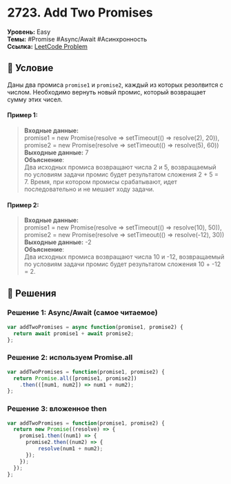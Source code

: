 # 2723. Add Two Promises

**Уровень:** Easy  
**Темы:** #Promise #Async/Await #Асинхронность  
**Ссылка:** [LeetCode Problem](https://leetcode.com/problems/add-two-promises/)

## 📜 Условие
Даны два промиса `promise1` и `promise2`, каждый из которых резолвится с числом. Необходимо вернуть новый промис, который возвращает сумму этих чисел.

#### **Пример 1:**  
> **Входные данные:**  
> promise1 = new Promise(resolve => setTimeout(() => resolve(2), 20)),  
> promise2 = new Promise(resolve => setTimeout(() => resolve(5), 60))  
> **Выходные данные:** 7  
> **Объяснение**:  
> Два исходных промиса возвращают числа 2 и 5, возвращаемый по условиям задачи промис будет результатом сложения 2 + 5 = 7. Время, при котором промисы срабатывают, идет последовательно и не мешает ходу задачи.

#### **Пример 2:**  
> **Входные данные:**  
> promise1 = new Promise(resolve => setTimeout(() => resolve(10), 50)),  
> promise2 = new Promise(resolve => setTimeout(() => resolve(-12), 30))  
> **Выходные данные:** -2  
> **Объяснение**:  
> Два исходных промиса возвращают числа 10 и -12, возвращаемый по условиям задачи промис будет результатом сложения 10 + -12 = 2.  

## 🎯 Решения

### Решение 1: Async/Await (самое читаемое)
```javascript
var addTwoPromises = async function(promise1, promise2) {
  return await promise1 + await promise2;
};
```

### Решение 2: используем Promise.all
```javascript
var addTwoPromises = function(promise1, promise2) {
  return Promise.all([promise1, promise2])
    .then(([num1, num2]) => num1 + num2);
};
```

### Решение 3: вложенное then
```javascript
var addTwoPromises = function(promise1, promise2) {
  return new Promise((resolve) => {
    promise1.then((num1) => {
      promise2.then((num2) => {
          resolve(num1 + num2);
      });
    });
  });
};
```